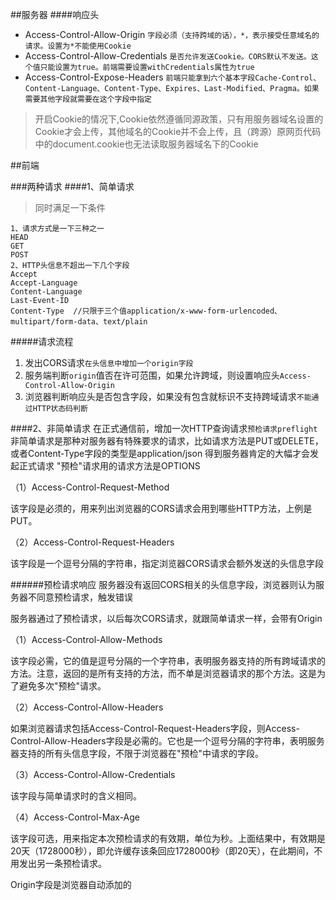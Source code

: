 
##服务器
####响应头
* Access-Control-Allow-Origin `字段必须（支持跨域的话），*，表示接受任意域名的请求。设置为*不能使用Cookie`
* Access-Control-Allow-Credentials `是否允许发送Cookie。CORS默认不发送。这个值只能设置为true。前端需要设置withCredentials属性为true`
* Access-Control-Expose-Headers `前端只能拿到六个基本字段Cache-Control、Content-Language、Content-Type、Expires、Last-Modified、Pragma。如果需要其他字段就需要在这个字段中指定`

> 开启Cookie的情况下,Cookie依然遵循同源政策，只有用服务器域名设置的Cookie才会上传，其他域名的Cookie并不会上传，且（跨源）原网页代码中的document.cookie也无法读取服务器域名下的Cookie

##前端

###两种请求
####1、简单请求
> 同时满足一下条件
```
1、请求方式是一下三种之一
HEAD
GET
POST
2、HTTP头信息不超出一下几个字段
Accept
Accept-Language
Content-Language
Last-Event-ID
Content-Type  //只限于三个值application/x-www-form-urlencoded、multipart/form-data、text/plain
```
#####请求流程
1. 发出CORS请求`在头信息中增加一个origin字段`
2. 服务端判断`origin`值否在许可范围，如果允许跨域，则设置响应头`Access-Control-Allow-Origin`
3. 浏览器判断响应头是否包含字段，如果没有包含就标识不支持跨域请求`不能通过HTTP状态码判断`

####2、非简单请求
在正式通信前，增加一次HTTP查询请求`预检请求preflight`
非简单请求是那种对服务器有特殊要求的请求，比如请求方法是PUT或DELETE，或者Content-Type字段的类型是application/json
得到服务器肯定的大幅才会发起正式请求
"预检"请求用的请求方法是OPTIONS

（1）Access-Control-Request-Method

该字段是必须的，用来列出浏览器的CORS请求会用到哪些HTTP方法，上例是PUT。

（2）Access-Control-Request-Headers

该字段是一个逗号分隔的字符串，指定浏览器CORS请求会额外发送的头信息字段

######预检请求响应
服务器没有返回CORS相关的头信息字段，浏览器则认为服务器不同意预检请求，触发错误

服务器通过了预检请求，以后每次CORS请求，就跟简单请求一样，会带有Origin


（1）Access-Control-Allow-Methods

该字段必需，它的值是逗号分隔的一个字符串，表明服务器支持的所有跨域请求的方法。注意，返回的是所有支持的方法，而不单是浏览器请求的那个方法。这是为了避免多次"预检"请求。

（2）Access-Control-Allow-Headers

如果浏览器请求包括Access-Control-Request-Headers字段，则Access-Control-Allow-Headers字段是必需的。它也是一个逗号分隔的字符串，表明服务器支持的所有头信息字段，不限于浏览器在"预检"中请求的字段。

（3）Access-Control-Allow-Credentials

该字段与简单请求时的含义相同。

（4）Access-Control-Max-Age

该字段可选，用来指定本次预检请求的有效期，单位为秒。上面结果中，有效期是20天（1728000秒），即允许缓存该条回应1728000秒（即20天），在此期间，不用发出另一条预检请求。



Origin字段是浏览器自动添加的